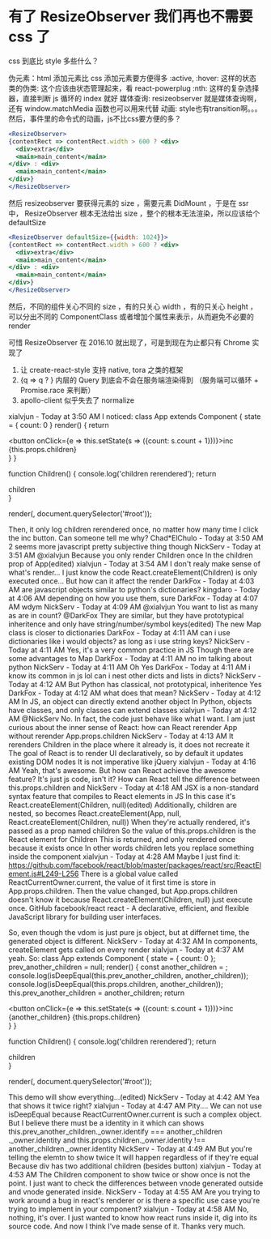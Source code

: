 # 有了 ResizeObserver 我们再也不需要 css 了

css 到底比 style 多些什么？

伪元素：html 添加元素比 css 添加元素要方便得多
:active, :hover: 这样的状态类的伪类:  这个应该由状态管理起来，看 react-powerplug
:nth: 这样的复杂选择器，直接判断 js 循环的 index 就好
媒体查询: resizeobserver  就是媒体查询啊，还有 window.matchMedia 函数也可以用来代替
动画: style也有transition啊。。。然后，事件里的命令式的动画，js不比css要方便的多？

```jsx
<ResizeObserver>
{contentRect => contentRect.width > 600 ? <div>
  <div>extra</div>
  <main>main_content</main>
</div> : <div>
  <main>main_content</main>
</div>}
</ResizeObserver>
```

然后 resizeobserver 要获得元素的 size ，需要元素 DidMount ，于是在 ssr 中， ResizeObserver 根本无法给出 size ，整个的根本无法渲染，所以应该给个 defaultSize 


```jsx
<ResizeObserver defaultSize={{width: 1024}}>
{contentRect => contentRect.width > 600 ? <div>
  <div>extra</div>
  <main>main_content</main>
</div> : <div>
  <main>main_content</main>
</div>}
</ResizeObserver>
```

然后，不同的组件关心不同的 size ，有的只关心 width ，有的只关心 height ，可以分出不同的 ComponentClass 或者增加个属性来表示，从而避免不必要的 render


可惜 ResizeObserver 在 2016.10 就出现了，可是到现在为止都只有 Chrome 实现了



1. 让 create-react-style 支持 native, tora 之类的框架
2. <Query>{q => q ? <Query></Query>}</Query> 内层的 Query 到底会不会在服务端渲染得到 （服务端可以循环 + Promise.race 来判断）
3. apollo-client 似乎失去了 normalize



xialvjun - Today at 3:50 AM
I noticed:
class App extends Component {
  state = { count: 0 }
  render() {
    return <div>
      <button onClick={e => this.setState(s => ({count: s.count + 1}))}>inc</button>
      {this.props.children}
    </div>
  }
}

function Children() {
  console.log('children rerendered');
  return <div>children</div>
}

render(<App><Children /></App>, document.querySelector('#root'));

Then, it only log children rerendered once, no matter how many time I click the inc button. 
Can someone tell me why?
Chad*ElChulo - Today at 3:50 AM
2 seems more javascript
pretty subjective thing though
NickServ - Today at 3:51 AM
@xialvjun Because you only render Children once
In the children prop of App(edited)
xialvjun - Today at 3:54 AM
I don't realy make sense of what's render...  I just know the code React.createElement(Children) is only executed once... But how can it affect the render
DarkFox - Today at 4:03 AM
are javascript objects similar to python's dictionaries?
kingdaro - Today at 4:06 AM
depending on how you use them, sure
DarkFox - Today at 4:07 AM
wdym
NickServ - Today at 4:09 AM
@xialvjun You want to list as many as are in count?
@DarkFox They are similar, but they have prototypical inheritence and only have string/number/symbol keys(edited)
The new Map class is closer to dictionaries
DarkFox - Today at 4:11 AM
can i use dictionaries like i would objects?
as long as i use string keys?
NickServ - Today at 4:11 AM
Yes, it's a very common practice in JS
Though there are some advantages to Map
DarkFox - Today at 4:11 AM
no im talking about python
NickServ - Today at 4:11 AM
Oh
Yes
DarkFox - Today at 4:11 AM
i know its common in js lol
can i nest other dicts and lists in dicts?
NickServ - Today at 4:12 AM
But Python has classical, not prototypical, inheritence
Yes
DarkFox - Today at 4:12 AM
what does that mean?
NickServ - Today at 4:12 AM
In JS, an object can directly extend another object
In Python, objects have classes, and only classes can extend classes
xialvjun - Today at 4:12 AM
@NickServ No. In fact, the code just behave like what I want. I am just curious about the inner sense of React: how can React rerender App without rerender App.props.children
NickServ - Today at 4:13 AM
It rerenders Children in the place where it already is, it does not recreate it
The goal of React is to render UI declaratively, so by default it updates existing DOM nodes
It is not imperative like jQuery
xialvjun - Today at 4:16 AM
Yeah, that's awesome. But how can React achieve the awesome feature? It's just js code, isn't it? How can React tell the difference between this.props.children and <Children />
NickServ - Today at 4:18 AM
JSX is a  non-standard syntax feature that compiles to React elements in JS
In this case it's React.createElement(Children, null)(edited)
Additionally, children are nested, so <App><Children /></App> becomes React.createElement(App, null, React.createElement(Children, null))
When they're actually rendered, it's passed as a prop named children
So the value of this.props.children is the React element for Children
This is returned, and only rendered once because it exists once
In other words children lets you replace something inside the component
xialvjun - Today at 4:28 AM
Maybe I just find it: https://github.com/facebook/react/blob/master/packages/react/src/ReactElement.js#L249-L256
There is a global value called ReactCurrentOwner.current, the value of it first time is store in App.props.children. Then the value changed, but App.props.children doesn't know it because React.createElement(Children, null) just execute once.
GitHub
facebook/react
react - A declarative, efficient, and flexible JavaScript library for building user interfaces.

So, even though the vdom is just pure js object, but at differnet time, the generated object is different.
NickServ - Today at 4:32 AM
In components, createElement gets called on every render
xialvjun - Today at 4:37 AM
yeah. So:
class App extends Component {
  state = { count: 0 };
  prev_another_children = null;
  render() {
    const another_children = <Children />;
    console.log(isDeepEqual(this.prev_another_children, another_children));
    console.log(isDeepEqual(this.props.children, another_children));
    this.prev_another_children = another_children;
    return <div>
      <button onClick={e => this.setState(s => ({count: s.count + 1}))}>inc</button>
      {another_children}
      {this.props.children}
    </div>
  }
}

function Children() {
  console.log('children rerendered');
  return <div>children</div>
}

render(<App><Children /></App>, document.querySelector('#root'));

This demo will show everything...(edited)
NickServ - Today at 4:42 AM
Yea that shows it twice right?
xialvjun - Today at 4:47 AM
Pity.... We can not use isDeepEqual because ReactCurrentOwner.current is such a complex object. But I believe there must be a identity in it which can shows this.prev_another_children._owner.identify === another_children ._owner.identity and this.props.children._owner.identity !== another_children._owner.identity
NickServ - Today at 4:49 AM
But you're telling the elemtn to show twice
It will happen regardless of if they're equal
Because div has two additional children (besides button)
xialvjun - Today at 4:53 AM
The Children component to show twice or show once is not the point. I just want to check the differences between vnode generated outside and vnode generated inside.
NickServ - Today at 4:55 AM
Are you trying to work around a bug in react's renderer or is there a specific use case you're trying to implement in your component?
xialvjun - Today at 4:58 AM
No, nothing, it's over. I just wanted to know how react runs inside it, dig into its source code. And now I think I've made sense of it. Thanks very much.
